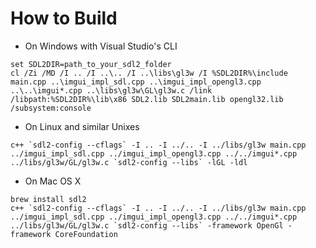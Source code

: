 
# How to Build

- On Windows with Visual Studio's CLI

```
set SDL2DIR=path_to_your_sdl2_folder
cl /Zi /MD /I .. /I ..\.. /I ..\libs\gl3w /I %SDL2DIR%\include main.cpp ..\imgui_impl_sdl.cpp ..\imgui_impl_opengl3.cpp ..\..\imgui*.cpp ..\libs\gl3w\GL\gl3w.c /link /libpath:%SDL2DIR%\lib\x86 SDL2.lib SDL2main.lib opengl32.lib /subsystem:console
```

- On Linux and similar Unixes

```
c++ `sdl2-config --cflags` -I .. -I ../.. -I ../libs/gl3w main.cpp ../imgui_impl_sdl.cpp ../imgui_impl_opengl3.cpp ../../imgui*.cpp ../libs/gl3w/GL/gl3w.c `sdl2-config --libs` -lGL -ldl
```

- On Mac OS X

```
brew install sdl2
c++ `sdl2-config --cflags` -I .. -I ../.. -I ../libs/gl3w main.cpp ../imgui_impl_sdl.cpp ../imgui_impl_opengl3.cpp ../../imgui*.cpp ../libs/gl3w/GL/gl3w.c `sdl2-config --libs` -framework OpenGl -framework CoreFoundation
```

